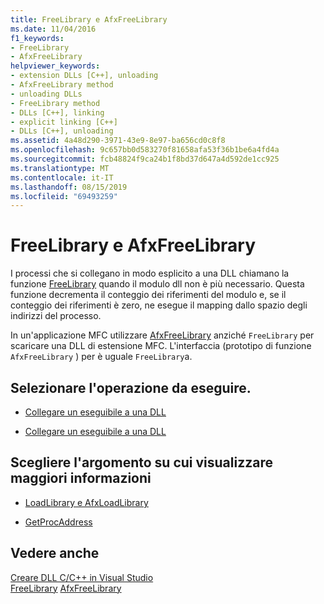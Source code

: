 ```yaml
---
title: FreeLibrary e AfxFreeLibrary
ms.date: 11/04/2016
f1_keywords:
- FreeLibrary
- AfxFreeLibrary
helpviewer_keywords:
- extension DLLs [C++], unloading
- AfxFreeLibrary method
- unloading DLLs
- FreeLibrary method
- DLLs [C++], linking
- explicit linking [C++]
- DLLs [C++], unloading
ms.assetid: 4a48d290-3971-43e9-8e97-ba656cd0c8f8
ms.openlocfilehash: 9c657bb0d583270f81658afa53f36b1be6a4fd4a
ms.sourcegitcommit: fcb48824f9ca24b1f8bd37d647a4d592de1cc925
ms.translationtype: MT
ms.contentlocale: it-IT
ms.lasthandoff: 08/15/2019
ms.locfileid: "69493259"
---
```

# <a name="freelibrary-and-afxfreelibrary"></a>FreeLibrary e AfxFreeLibrary

I processi che si collegano in modo esplicito a una DLL chiamano la funzione [FreeLibrary](/windows/win32/api/libloaderapi/nf-libloaderapi-freelibrary) quando il modulo dll non è più necessario. Questa funzione decrementa il conteggio dei riferimenti del modulo e, se il conteggio dei riferimenti è zero, ne esegue il mapping dallo spazio degli indirizzi del processo.

In un'applicazione MFC utilizzare [AfxFreeLibrary](../mfc/reference/application-information-and-management.md#afxfreelibrary) anziché `FreeLibrary` per scaricare una DLL di estensione MFC. L'interfaccia (prototipo di funzione `AfxFreeLibrary` ) per è uguale `FreeLibrary`a.

## <a name="what-do-you-want-to-do"></a>Selezionare l'operazione da eseguire.

- [Collegare un eseguibile a una DLL](linking-an-executable-to-a-dll.md#linking-implicitly)

- [Collegare un eseguibile a una DLL](linking-an-executable-to-a-dll.md#determining-which-linking-method-to-use)

## <a name="what-do-you-want-to-know-more-about"></a>Scegliere l'argomento su cui visualizzare maggiori informazioni

- [LoadLibrary e AfxLoadLibrary](loadlibrary-and-afxloadlibrary.md)

- [GetProcAddress](getprocaddress.md)

## <a name="see-also"></a>Vedere anche

[Creare DLL C/C++ in Visual Studio](dlls-in-visual-cpp.md)<br/>
[FreeLibrary](/windows/win32/api/libloaderapi/nf-libloaderapi-freelibrary)
[AfxFreeLibrary](../mfc/reference/application-information-and-management.md#afxfreelibrary)
